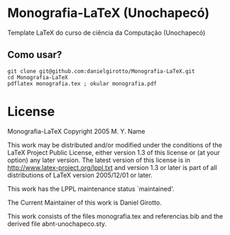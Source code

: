 Monografia-LaTeX (Unochapecó)
=============================

Template LaTeX do curso de ciência da Computação (Unochapecó)

## Como usar?
```
git clone git@github.com:danielgirotto/Monografia-LaTeX.git 
cd Monografia-LaTeX
pdflatex monografia.tex ; okular monografia.pdf
```

License
=======
   Monografia-LaTeX
   Copyright 2005 M. Y. Name
  
   This work may be distributed and/or modified under the
   conditions of the LaTeX Project Public License, either version 1.3
   of this license or (at your option) any later version.
   The latest version of this license is in
     http://www.latex-project.org/lppl.txt
   and version 1.3 or later is part of all distributions of LaTeX
   version 2005/12/01 or later.
  
   This work has the LPPL maintenance status `maintained'.
   
   The Current Maintainer of this work is Daniel Girotto.
  
   This work consists of the files monografia.tex and referencias.bib
   and the derived file abnt-unochapeco.sty.
